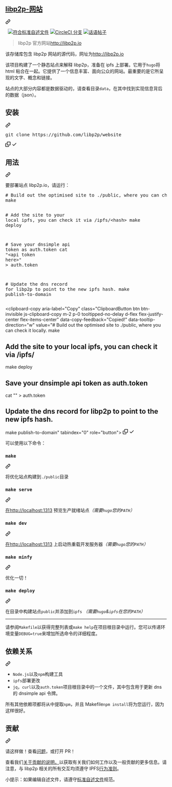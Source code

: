 <div class="Box-sc-g0xbh4-0 bJMeLZ js-snippet-clipboard-copy-unpositioned" data-hpc="true"><article class="markdown-body entry-content container-lg" itemprop="text"><div class="markdown-heading" dir="auto"><h1 tabindex="-1" class="heading-element" dir="auto"><a href="/libp2p/website/blob/master/libp2p.io"><font style="vertical-align: inherit;"><font style="vertical-align: inherit;">libp2p-网站</font></font></a></h1><a id="user-content-libp2p-website" class="anchor" aria-label="永久链接：libp2p-网站" href="#libp2p-website"><svg class="octicon octicon-link" viewBox="0 0 16 16" version="1.1" width="16" height="16" aria-hidden="true"><path d="m7.775 3.275 1.25-1.25a3.5 3.5 0 1 1 4.95 4.95l-2.5 2.5a3.5 3.5 0 0 1-4.95 0 .751.751 0 0 1 .018-1.042.751.751 0 0 1 1.042-.018 1.998 1.998 0 0 0 2.83 0l2.5-2.5a2.002 2.002 0 0 0-2.83-2.83l-1.25 1.25a.751.751 0 0 1-1.042-.018.751.751 0 0 1-.018-1.042Zm-4.69 9.64a1.998 1.998 0 0 0 2.83 0l1.25-1.25a.751.751 0 0 1 1.042.018.751.751 0 0 1 .018 1.042l-1.25 1.25a3.5 3.5 0 1 1-4.95-4.95l2.5-2.5a3.5 3.5 0 0 1 4.95 0 .751.751 0 0 1-.018 1.042.751.751 0 0 1-1.042.018 1.998 1.998 0 0 0-2.83 0l-2.5 2.5a1.998 1.998 0 0 0 0 2.83Z"></path></svg></a></div>
<p dir="auto"><a href="http://ipn.io" rel="nofollow"><img src="https://camo.githubusercontent.com/62e6ed7e6189771ba7d3086ea72900afd671af6e207c6f0f73701ed3cb5c998f/68747470733a2f2f696d672e736869656c64732e696f2f62616467652f6d61646525323062792d50726f746f636f6c2532304c6162732d626c75652e7376673f7374796c653d666c61742d737175617265" alt="" data-canonical-src="https://img.shields.io/badge/made%20by-Protocol%20Labs-blue.svg?style=flat-square" style="max-width: 100%;"></a>
<a href="http://github.com/libp2p/libp2p"><img src="https://camo.githubusercontent.com/bbdbf0c1e4d50411016a23c4962e5535794bbdc98d65b7a8ea2d94cf115ef33b/68747470733a2f2f696d672e736869656c64732e696f2f62616467652f70726f6a6563742d6c69627032702d626c75652e7376673f7374796c653d666c61742d737175617265" alt="" data-canonical-src="https://img.shields.io/badge/project-libp2p-blue.svg?style=flat-square" style="max-width: 100%;"></a>
<a href="https://github.com/RichardLitt/standard-readme"><img src="https://camo.githubusercontent.com/601311be92f293e1ccc0b1d2f54d573e13237b48c0b4e6079d22d7c625a54e3a/68747470733a2f2f696d672e736869656c64732e696f2f62616467652f7374616e646172642d2d726561646d652d4f4b2d677265656e2e7376673f7374796c653d666c61742d737175617265" alt="符合标准自述文件" data-canonical-src="https://img.shields.io/badge/standard--readme-OK-green.svg?style=flat-square" style="max-width: 100%;"></a>
<a href="https://circleci.com/gh/libp2p/website/tree/master" rel="nofollow"><img src="https://camo.githubusercontent.com/242997e8bd6aa365b49b6d926829881dbe5f9163e247a446b20847ecef4267a9/68747470733a2f2f696d672e736869656c64732e696f2f636972636c6563692f70726f6a6563742f6769746875622f6c69627032702f776562736974652f6d61737465722e737667" alt="CircleCI 分支" data-canonical-src="https://img.shields.io/circleci/project/github/libp2p/website/master.svg" style="max-width: 100%;"></a>
<a href="https://discuss.libp2p.io" rel="nofollow"><img src="https://camo.githubusercontent.com/ce5f6378e4a097321efa9db43e25bba7975fbd140114bb888efaf08d45850c13/68747470733a2f2f696d672e736869656c64732e696f2f646973636f757273652f68747470732f646973637573732e6c69627032702e696f2f706f7374732e737667" alt="话语帖子" data-canonical-src="https://img.shields.io/discourse/https/discuss.libp2p.io/posts.svg" style="max-width: 100%;"></a></p>
<blockquote>
<p dir="auto"><font style="vertical-align: inherit;"><font style="vertical-align: inherit;">libp2p 官方网站</font></font><a href="http://libp2p.io" rel="nofollow"><font style="vertical-align: inherit;"><font style="vertical-align: inherit;">http://libp2p.io</font></font></a></p>
</blockquote>
<p dir="auto"><font style="vertical-align: inherit;"><font style="vertical-align: inherit;">该存储库包含 libp2p 网站的源代码，网址为</font></font><a href="http://libp2p.io" rel="nofollow"><font style="vertical-align: inherit;"><font style="vertical-align: inherit;">http://libp2p.io</font></font></a></p>
<p dir="auto"><font style="vertical-align: inherit;"><font style="vertical-align: inherit;">该项目构建了一个静态站点来解释 libp2p，准备在 ipfs 上部署。它用于</font></font><code>hugo</code><font style="vertical-align: inherit;"><font style="vertical-align: inherit;">将 html 粘合在一起。它提供了一个信息丰富、面向公众的网站。最重要的是它所呈现的文字、概念和链接。</font></font></p>
<p dir="auto"><font style="vertical-align: inherit;"><font style="vertical-align: inherit;">站点的大部分内容都是数据驱动的，请查看目录</font></font><code>data</code><font style="vertical-align: inherit;"><font style="vertical-align: inherit;">，在其中找到实现信息背后的数据（json）。</font></font></p>
<div class="markdown-heading" dir="auto"><h2 tabindex="-1" class="heading-element" dir="auto"><font style="vertical-align: inherit;"><font style="vertical-align: inherit;">安装</font></font></h2><a id="user-content-install" class="anchor" aria-label="永久链接：安装" href="#install"><svg class="octicon octicon-link" viewBox="0 0 16 16" version="1.1" width="16" height="16" aria-hidden="true"><path d="m7.775 3.275 1.25-1.25a3.5 3.5 0 1 1 4.95 4.95l-2.5 2.5a3.5 3.5 0 0 1-4.95 0 .751.751 0 0 1 .018-1.042.751.751 0 0 1 1.042-.018 1.998 1.998 0 0 0 2.83 0l2.5-2.5a2.002 2.002 0 0 0-2.83-2.83l-1.25 1.25a.751.751 0 0 1-1.042-.018.751.751 0 0 1-.018-1.042Zm-4.69 9.64a1.998 1.998 0 0 0 2.83 0l1.25-1.25a.751.751 0 0 1 1.042.018.751.751 0 0 1 .018 1.042l-1.25 1.25a3.5 3.5 0 1 1-4.95-4.95l2.5-2.5a3.5 3.5 0 0 1 4.95 0 .751.751 0 0 1-.018 1.042.751.751 0 0 1-1.042.018 1.998 1.998 0 0 0-2.83 0l-2.5 2.5a1.998 1.998 0 0 0 0 2.83Z"></path></svg></a></div>
<div class="highlight highlight-source-shell notranslate position-relative overflow-auto" dir="auto"><pre>git clone https://github.com/libp2p/website</pre><div class="zeroclipboard-container">
    <clipboard-copy aria-label="Copy" class="ClipboardButton btn btn-invisible js-clipboard-copy m-2 p-0 tooltipped-no-delay d-flex flex-justify-center flex-items-center" data-copy-feedback="Copied!" data-tooltip-direction="w" value="git clone https://github.com/libp2p/website" tabindex="0" role="button">
      <svg aria-hidden="true" height="16" viewBox="0 0 16 16" version="1.1" width="16" data-view-component="true" class="octicon octicon-copy js-clipboard-copy-icon">
    <path d="M0 6.75C0 5.784.784 5 1.75 5h1.5a.75.75 0 0 1 0 1.5h-1.5a.25.25 0 0 0-.25.25v7.5c0 .138.112.25.25.25h7.5a.25.25 0 0 0 .25-.25v-1.5a.75.75 0 0 1 1.5 0v1.5A1.75 1.75 0 0 1 9.25 16h-7.5A1.75 1.75 0 0 1 0 14.25Z"></path><path d="M5 1.75C5 .784 5.784 0 6.75 0h7.5C15.216 0 16 .784 16 1.75v7.5A1.75 1.75 0 0 1 14.25 11h-7.5A1.75 1.75 0 0 1 5 9.25Zm1.75-.25a.25.25 0 0 0-.25.25v7.5c0 .138.112.25.25.25h7.5a.25.25 0 0 0 .25-.25v-7.5a.25.25 0 0 0-.25-.25Z"></path>
</svg>
      <svg aria-hidden="true" height="16" viewBox="0 0 16 16" version="1.1" width="16" data-view-component="true" class="octicon octicon-check js-clipboard-check-icon color-fg-success d-none">
    <path d="M13.78 4.22a.75.75 0 0 1 0 1.06l-7.25 7.25a.75.75 0 0 1-1.06 0L2.22 9.28a.751.751 0 0 1 .018-1.042.751.751 0 0 1 1.042-.018L6 10.94l6.72-6.72a.75.75 0 0 1 1.06 0Z"></path>
</svg>
    </clipboard-copy>
  </div></div>
<div class="markdown-heading" dir="auto"><h2 tabindex="-1" class="heading-element" dir="auto"><font style="vertical-align: inherit;"><font style="vertical-align: inherit;">用法</font></font></h2><a id="user-content-usage" class="anchor" aria-label="永久链接：用法" href="#usage"><svg class="octicon octicon-link" viewBox="0 0 16 16" version="1.1" width="16" height="16" aria-hidden="true"><path d="m7.775 3.275 1.25-1.25a3.5 3.5 0 1 1 4.95 4.95l-2.5 2.5a3.5 3.5 0 0 1-4.95 0 .751.751 0 0 1 .018-1.042.751.751 0 0 1 1.042-.018 1.998 1.998 0 0 0 2.83 0l2.5-2.5a2.002 2.002 0 0 0-2.83-2.83l-1.25 1.25a.751.751 0 0 1-1.042-.018.751.751 0 0 1-.018-1.042Zm-4.69 9.64a1.998 1.998 0 0 0 2.83 0l1.25-1.25a.751.751 0 0 1 1.042.018.751.751 0 0 1 .018 1.042l-1.25 1.25a3.5 3.5 0 1 1-4.95-4.95l2.5-2.5a3.5 3.5 0 0 1 4.95 0 .751.751 0 0 1-.018 1.042.751.751 0 0 1-1.042.018 1.998 1.998 0 0 0-2.83 0l-2.5 2.5a1.998 1.998 0 0 0 0 2.83Z"></path></svg></a></div>
<p dir="auto"><font style="vertical-align: inherit;"><font style="vertical-align: inherit;">要部署站点 libp2p.io，请运行：</font></font></p>
<div class="highlight highlight-source-shell notranslate position-relative overflow-auto" dir="auto"><pre><span class="pl-c"><span class="pl-c">#</span> Build out the optimised site to ./public, where you can check it locally.</span>
make

<span class="pl-c"><span class="pl-c">#</span> Add the site to your local ipfs, you can check it via /ipfs/&lt;hash&gt;</span>
make deploy

<span class="pl-c"><span class="pl-c">#</span> Save your dnsimple api token as auth.token</span>
cat <span class="pl-s"><span class="pl-pds">"</span>&lt;api token here&gt;<span class="pl-pds">"</span></span> <span class="pl-k">&gt;</span> auth.token

<span class="pl-c"><span class="pl-c">#</span> Update the dns record for libp2p to point to the new ipfs hash.</span>
make publish-to-domain</pre><div class="zeroclipboard-container">
    <clipboard-copy aria-label="Copy" class="ClipboardButton btn btn-invisible js-clipboard-copy m-2 p-0 tooltipped-no-delay d-flex flex-justify-center flex-items-center" data-copy-feedback="Copied!" data-tooltip-direction="w" value="# Build out the optimised site to ./public, where you can check it locally.
make

# Add the site to your local ipfs, you can check it via /ipfs/<hash>
make deploy

# Save your dnsimple api token as auth.token
cat &quot;<api token here>&quot; > auth.token

# Update the dns record for libp2p to point to the new ipfs hash.
make publish-to-domain" tabindex="0" role="button">
      <svg aria-hidden="true" height="16" viewBox="0 0 16 16" version="1.1" width="16" data-view-component="true" class="octicon octicon-copy js-clipboard-copy-icon">
    <path d="M0 6.75C0 5.784.784 5 1.75 5h1.5a.75.75 0 0 1 0 1.5h-1.5a.25.25 0 0 0-.25.25v7.5c0 .138.112.25.25.25h7.5a.25.25 0 0 0 .25-.25v-1.5a.75.75 0 0 1 1.5 0v1.5A1.75 1.75 0 0 1 9.25 16h-7.5A1.75 1.75 0 0 1 0 14.25Z"></path><path d="M5 1.75C5 .784 5.784 0 6.75 0h7.5C15.216 0 16 .784 16 1.75v7.5A1.75 1.75 0 0 1 14.25 11h-7.5A1.75 1.75 0 0 1 5 9.25Zm1.75-.25a.25.25 0 0 0-.25.25v7.5c0 .138.112.25.25.25h7.5a.25.25 0 0 0 .25-.25v-7.5a.25.25 0 0 0-.25-.25Z"></path>
</svg>
      <svg aria-hidden="true" height="16" viewBox="0 0 16 16" version="1.1" width="16" data-view-component="true" class="octicon octicon-check js-clipboard-check-icon color-fg-success d-none">
    <path d="M13.78 4.22a.75.75 0 0 1 0 1.06l-7.25 7.25a.75.75 0 0 1-1.06 0L2.22 9.28a.751.751 0 0 1 .018-1.042.751.751 0 0 1 1.042-.018L6 10.94l6.72-6.72a.75.75 0 0 1 1.06 0Z"></path>
</svg>
    </clipboard-copy>
  </div></div>
<p dir="auto"><font style="vertical-align: inherit;"><font style="vertical-align: inherit;">可以使用以下命令：</font></font></p>
<div class="markdown-heading" dir="auto"><h3 tabindex="-1" class="heading-element" dir="auto"><code>make</code></h3><a id="user-content-make" class="anchor" aria-label="永久链接： 制作" href="#make"><svg class="octicon octicon-link" viewBox="0 0 16 16" version="1.1" width="16" height="16" aria-hidden="true"><path d="m7.775 3.275 1.25-1.25a3.5 3.5 0 1 1 4.95 4.95l-2.5 2.5a3.5 3.5 0 0 1-4.95 0 .751.751 0 0 1 .018-1.042.751.751 0 0 1 1.042-.018 1.998 1.998 0 0 0 2.83 0l2.5-2.5a2.002 2.002 0 0 0-2.83-2.83l-1.25 1.25a.751.751 0 0 1-1.042-.018.751.751 0 0 1-.018-1.042Zm-4.69 9.64a1.998 1.998 0 0 0 2.83 0l1.25-1.25a.751.751 0 0 1 1.042.018.751.751 0 0 1 .018 1.042l-1.25 1.25a3.5 3.5 0 1 1-4.95-4.95l2.5-2.5a3.5 3.5 0 0 1 4.95 0 .751.751 0 0 1-.018 1.042.751.751 0 0 1-1.042.018 1.998 1.998 0 0 0-2.83 0l-2.5 2.5a1.998 1.998 0 0 0 0 2.83Z"></path></svg></a></div>
<p dir="auto"><font style="vertical-align: inherit;"><font style="vertical-align: inherit;">将优化站点构建到</font></font><code>./public</code><font style="vertical-align: inherit;"><font style="vertical-align: inherit;">目录</font></font></p>
<div class="markdown-heading" dir="auto"><h3 tabindex="-1" class="heading-element" dir="auto"><code>make serve</code></h3><a id="user-content-make-serve" class="anchor" aria-label="永久链接： 提供服务" href="#make-serve"><svg class="octicon octicon-link" viewBox="0 0 16 16" version="1.1" width="16" height="16" aria-hidden="true"><path d="m7.775 3.275 1.25-1.25a3.5 3.5 0 1 1 4.95 4.95l-2.5 2.5a3.5 3.5 0 0 1-4.95 0 .751.751 0 0 1 .018-1.042.751.751 0 0 1 1.042-.018 1.998 1.998 0 0 0 2.83 0l2.5-2.5a2.002 2.002 0 0 0-2.83-2.83l-1.25 1.25a.751.751 0 0 1-1.042-.018.751.751 0 0 1-.018-1.042Zm-4.69 9.64a1.998 1.998 0 0 0 2.83 0l1.25-1.25a.751.751 0 0 1 1.042.018.751.751 0 0 1 .018 1.042l-1.25 1.25a3.5 3.5 0 1 1-4.95-4.95l2.5-2.5a3.5 3.5 0 0 1 4.95 0 .751.751 0 0 1-.018 1.042.751.751 0 0 1-1.042.018 1.998 1.998 0 0 0-2.83 0l-2.5 2.5a1.998 1.998 0 0 0 0 2.83Z"></path></svg></a></div>
<p dir="auto"><font style="vertical-align: inherit;"></font><a href="http://localhost:1313" rel="nofollow"><font style="vertical-align: inherit;"><font style="vertical-align: inherit;">在http://localhost:1313</font></font></a> <font style="vertical-align: inherit;"><font style="vertical-align: inherit;">预览生产就绪站点</font></font><em><font style="vertical-align: inherit;"><font style="vertical-align: inherit;">（需要</font></font><code>hugo</code><font style="vertical-align: inherit;"><font style="vertical-align: inherit;">您的</font></font><code>PATH</code><font style="vertical-align: inherit;"><font style="vertical-align: inherit;">）</font></font></em></p>
<div class="markdown-heading" dir="auto"><h3 tabindex="-1" class="heading-element" dir="auto"><code>make dev</code></h3><a id="user-content-make-dev" class="anchor" aria-label="永久链接：制作开发" href="#make-dev"><svg class="octicon octicon-link" viewBox="0 0 16 16" version="1.1" width="16" height="16" aria-hidden="true"><path d="m7.775 3.275 1.25-1.25a3.5 3.5 0 1 1 4.95 4.95l-2.5 2.5a3.5 3.5 0 0 1-4.95 0 .751.751 0 0 1 .018-1.042.751.751 0 0 1 1.042-.018 1.998 1.998 0 0 0 2.83 0l2.5-2.5a2.002 2.002 0 0 0-2.83-2.83l-1.25 1.25a.751.751 0 0 1-1.042-.018.751.751 0 0 1-.018-1.042Zm-4.69 9.64a1.998 1.998 0 0 0 2.83 0l1.25-1.25a.751.751 0 0 1 1.042.018.751.751 0 0 1 .018 1.042l-1.25 1.25a3.5 3.5 0 1 1-4.95-4.95l2.5-2.5a3.5 3.5 0 0 1 4.95 0 .751.751 0 0 1-.018 1.042.751.751 0 0 1-1.042.018 1.998 1.998 0 0 0-2.83 0l-2.5 2.5a1.998 1.998 0 0 0 0 2.83Z"></path></svg></a></div>
<p dir="auto"><font style="vertical-align: inherit;"></font><a href="http://localhost:1313" rel="nofollow"><font style="vertical-align: inherit;"><font style="vertical-align: inherit;">在http://localhost:1313</font></font></a> <font style="vertical-align: inherit;"><font style="vertical-align: inherit;">上启动热重载开发服务器</font></font><em><font style="vertical-align: inherit;"><font style="vertical-align: inherit;">（需要</font></font><code>hugo</code><font style="vertical-align: inherit;"><font style="vertical-align: inherit;">您的</font></font><code>PATH</code><font style="vertical-align: inherit;"><font style="vertical-align: inherit;">）</font></font></em></p>
<div class="markdown-heading" dir="auto"><h3 tabindex="-1" class="heading-element" dir="auto"><code>make minfy</code></h3><a id="user-content-make-minfy" class="anchor" aria-label="永久链接： 制作 minfy" href="#make-minfy"><svg class="octicon octicon-link" viewBox="0 0 16 16" version="1.1" width="16" height="16" aria-hidden="true"><path d="m7.775 3.275 1.25-1.25a3.5 3.5 0 1 1 4.95 4.95l-2.5 2.5a3.5 3.5 0 0 1-4.95 0 .751.751 0 0 1 .018-1.042.751.751 0 0 1 1.042-.018 1.998 1.998 0 0 0 2.83 0l2.5-2.5a2.002 2.002 0 0 0-2.83-2.83l-1.25 1.25a.751.751 0 0 1-1.042-.018.751.751 0 0 1-.018-1.042Zm-4.69 9.64a1.998 1.998 0 0 0 2.83 0l1.25-1.25a.751.751 0 0 1 1.042.018.751.751 0 0 1 .018 1.042l-1.25 1.25a3.5 3.5 0 1 1-4.95-4.95l2.5-2.5a3.5 3.5 0 0 1 4.95 0 .751.751 0 0 1-.018 1.042.751.751 0 0 1-1.042.018 1.998 1.998 0 0 0-2.83 0l-2.5 2.5a1.998 1.998 0 0 0 0 2.83Z"></path></svg></a></div>
<p dir="auto"><font style="vertical-align: inherit;"><font style="vertical-align: inherit;">优化一切！</font></font></p>
<div class="markdown-heading" dir="auto"><h3 tabindex="-1" class="heading-element" dir="auto"><code>make deploy</code></h3><a id="user-content-make-deploy" class="anchor" aria-label="永久链接：进行部署" href="#make-deploy"><svg class="octicon octicon-link" viewBox="0 0 16 16" version="1.1" width="16" height="16" aria-hidden="true"><path d="m7.775 3.275 1.25-1.25a3.5 3.5 0 1 1 4.95 4.95l-2.5 2.5a3.5 3.5 0 0 1-4.95 0 .751.751 0 0 1 .018-1.042.751.751 0 0 1 1.042-.018 1.998 1.998 0 0 0 2.83 0l2.5-2.5a2.002 2.002 0 0 0-2.83-2.83l-1.25 1.25a.751.751 0 0 1-1.042-.018.751.751 0 0 1-.018-1.042Zm-4.69 9.64a1.998 1.998 0 0 0 2.83 0l1.25-1.25a.751.751 0 0 1 1.042.018.751.751 0 0 1 .018 1.042l-1.25 1.25a3.5 3.5 0 1 1-4.95-4.95l2.5-2.5a3.5 3.5 0 0 1 4.95 0 .751.751 0 0 1-.018 1.042.751.751 0 0 1-1.042.018 1.998 1.998 0 0 0-2.83 0l-2.5 2.5a1.998 1.998 0 0 0 0 2.83Z"></path></svg></a></div>
<p dir="auto"><font style="vertical-align: inherit;"><font style="vertical-align: inherit;">在目录中构建站点</font></font><code>public</code><font style="vertical-align: inherit;"><font style="vertical-align: inherit;">并添加到</font></font><code>ipfs</code> <em><font style="vertical-align: inherit;"><font style="vertical-align: inherit;">（需要</font></font><code>hugo</code><font style="vertical-align: inherit;"><font style="vertical-align: inherit;">&amp;</font></font><code>ipfs</code><font style="vertical-align: inherit;"><font style="vertical-align: inherit;">在您的</font></font><code>PATH</code><font style="vertical-align: inherit;"><font style="vertical-align: inherit;">）</font></font></em></p>
<hr>
<p dir="auto"><font style="vertical-align: inherit;"><font style="vertical-align: inherit;">请参阅</font></font><code>Makefile</code><font style="vertical-align: inherit;"><font style="vertical-align: inherit;">以获得完整列表或</font></font><code>make help</code><font style="vertical-align: inherit;"><font style="vertical-align: inherit;">在项目根目录中运行。您可以传递环境变量</font></font><code>DEBUG=true</code><font style="vertical-align: inherit;"><font style="vertical-align: inherit;">来增加所选命令的详细程度。</font></font></p>
<div class="markdown-heading" dir="auto"><h2 tabindex="-1" class="heading-element" dir="auto"><font style="vertical-align: inherit;"><font style="vertical-align: inherit;">依赖关系</font></font></h2><a id="user-content-dependencies" class="anchor" aria-label="永久链接：依赖关系" href="#dependencies"><svg class="octicon octicon-link" viewBox="0 0 16 16" version="1.1" width="16" height="16" aria-hidden="true"><path d="m7.775 3.275 1.25-1.25a3.5 3.5 0 1 1 4.95 4.95l-2.5 2.5a3.5 3.5 0 0 1-4.95 0 .751.751 0 0 1 .018-1.042.751.751 0 0 1 1.042-.018 1.998 1.998 0 0 0 2.83 0l2.5-2.5a2.002 2.002 0 0 0-2.83-2.83l-1.25 1.25a.751.751 0 0 1-1.042-.018.751.751 0 0 1-.018-1.042Zm-4.69 9.64a1.998 1.998 0 0 0 2.83 0l1.25-1.25a.751.751 0 0 1 1.042.018.751.751 0 0 1 .018 1.042l-1.25 1.25a3.5 3.5 0 1 1-4.95-4.95l2.5-2.5a3.5 3.5 0 0 1 4.95 0 .751.751 0 0 1-.018 1.042.751.751 0 0 1-1.042.018 1.998 1.998 0 0 0-2.83 0l-2.5 2.5a1.998 1.998 0 0 0 0 2.83Z"></path></svg></a></div>
<ul dir="auto">
<li><code>Node.js</code><font style="vertical-align: inherit;"><font style="vertical-align: inherit;">以及</font></font><code>npm</code><font style="vertical-align: inherit;"><font style="vertical-align: inherit;">构建工具</font></font></li>
<li><code>ipfs</code><font style="vertical-align: inherit;"><font style="vertical-align: inherit;">部署更改</font></font></li>
<li><code>jq</code><font style="vertical-align: inherit;"><font style="vertical-align: inherit;">，</font></font><code>curl</code><font style="vertical-align: inherit;"><font style="vertical-align: inherit;">以及</font></font><code>auth.token</code><font style="vertical-align: inherit;"><font style="vertical-align: inherit;">项目根目录中的一个文件，其中包含用于更新 dns 的 dnsimple api 令牌。</font></font></li>
</ul>
<p dir="auto"><font style="vertical-align: inherit;"><font style="vertical-align: inherit;">所有其他依赖项都将从中提取</font></font><code>npm</code><font style="vertical-align: inherit;"><font style="vertical-align: inherit;">，并且 Makefile</font></font><code>npm install</code><font style="vertical-align: inherit;"><font style="vertical-align: inherit;">将为您运行，因为这样很好。</font></font></p>
<div class="markdown-heading" dir="auto"><h2 tabindex="-1" class="heading-element" dir="auto"><font style="vertical-align: inherit;"><font style="vertical-align: inherit;">贡献</font></font></h2><a id="user-content-contribute" class="anchor" aria-label="永久链接：贡献" href="#contribute"><svg class="octicon octicon-link" viewBox="0 0 16 16" version="1.1" width="16" height="16" aria-hidden="true"><path d="m7.775 3.275 1.25-1.25a3.5 3.5 0 1 1 4.95 4.95l-2.5 2.5a3.5 3.5 0 0 1-4.95 0 .751.751 0 0 1 .018-1.042.751.751 0 0 1 1.042-.018 1.998 1.998 0 0 0 2.83 0l2.5-2.5a2.002 2.002 0 0 0-2.83-2.83l-1.25 1.25a.751.751 0 0 1-1.042-.018.751.751 0 0 1-.018-1.042Zm-4.69 9.64a1.998 1.998 0 0 0 2.83 0l1.25-1.25a.751.751 0 0 1 1.042.018.751.751 0 0 1 .018 1.042l-1.25 1.25a3.5 3.5 0 1 1-4.95-4.95l2.5-2.5a3.5 3.5 0 0 1 4.95 0 .751.751 0 0 1-.018 1.042.751.751 0 0 1-1.042.018 1.998 1.998 0 0 0-2.83 0l-2.5 2.5a1.998 1.998 0 0 0 0 2.83Z"></path></svg></a></div>
<p dir="auto"><font style="vertical-align: inherit;"><font style="vertical-align: inherit;">请这样做！查看</font></font><a href="https://github.com/libp2p/website/issues"><font style="vertical-align: inherit;"><font style="vertical-align: inherit;">问题</font></font></a><font style="vertical-align: inherit;"><font style="vertical-align: inherit;">，或打开 PR！</font></font></p>
<p dir="auto"><font style="vertical-align: inherit;"><font style="vertical-align: inherit;">查看我们</font></font><a href="https://github.com/libp2p/js-libp2p#contribute"><font style="vertical-align: inherit;"><font style="vertical-align: inherit;">关于贡献的说明，</font></font></a><font style="vertical-align: inherit;"><font style="vertical-align: inherit;">以获取有关我们如何工作以及一般贡献的更多信息。请注意，与 libp2p 相关的所有交互均须遵守 IPFS</font></font><a href="https://github.com/ipfs/community/blob/master/code-of-conduct.md"><font style="vertical-align: inherit;"><font style="vertical-align: inherit;">行为准则</font></font></a><font style="vertical-align: inherit;"><font style="vertical-align: inherit;">。</font></font></p>
<p dir="auto"><font style="vertical-align: inherit;"><font style="vertical-align: inherit;">小提示：如果编辑自述文件，请遵守</font></font><a href="https://github.com/RichardLitt/standard-readme"><font style="vertical-align: inherit;"><font style="vertical-align: inherit;">标准自述文件</font></font></a><font style="vertical-align: inherit;"><font style="vertical-align: inherit;">规范。</font></font></p>
</article></div>
